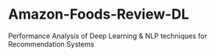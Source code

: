 # Amazon-Foods-Review-DL
Performance Analysis of Deep Learning &amp; NLP techniques for Recommendation Systems
